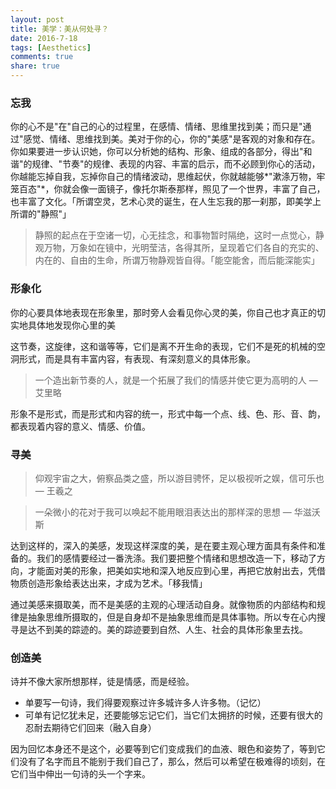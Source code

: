 ```yaml
---
layout: post
title: 美学：美从何处寻？
date: 2016-7-18
tags: [Aesthetics]
comments: true
share: true
---
```


### 忘我

你的心不是"在"自己的心的过程里，在感情、情绪、思维里找到美；而只是"通过"感觉、情绪、思维找到美。美对于你的心，你的"美感"是客观的对象和存在。你如果要进一步认识她，你可以分析她的结构、形象、组成的各部分，得出"和谐"的规律、"节奏"的规律、表现的内容、丰富的启示，而不必顾到你心的活动，你越能忘掉自我，忘掉你自己的情绪波动，思维起伏，你就越能够*"漱涤万物，牢笼百态"*，你就会像一面镜子，像托尔斯泰那样，照见了一个世界，丰富了自己，也丰富了文化。「所谓空灵，艺术心灵的诞生，在人生忘我的那一刹那，即美学上所谓的"静照"」

> 静照的起点在于空诸一切，心无挂念，和事物暂时隔绝，这时一点觉心，静观万物，万象如在镜中，光明莹洁，各得其所，呈现着它们各自的充实的、内在的、自由的生命，所谓万物静观皆自得。「能空能舍，而后能深能实」

### 形象化

你的心要具体地表现在形象里，那时旁人会看见你心灵的美，你自己也才真正的切实地具体地发现你心里的美

这节奏，这旋律，这和谐等等，它们是离不开生命的表现，它们不是死的机械的空洞形式，而是具有丰富内容，有表现、有深刻意义的具体形象。

> 一个造出新节奏的人，就是一个拓展了我们的情感并使它更为高明的人 — 艾里略

形象不是形式，而是形式和内容的统一，形式中每一个点、线、色、形、音、韵，都表现着内容的意义、情感、价值。

### 寻美

> 仰观宇宙之大，俯察品类之盛，所以游目骋怀，足以极视听之娱，信可乐也 — 王羲之



> 一朵微小的花对于我可以唤起不能用眼泪表达出的那样深的思想 — 华滋沃斯

达到这样的，深入的美感，发现这样深度的美，是在要主观心理方面具有条件和准备的。我们的感情要经过一番洗涤。我们要把整个情绪和思想改造一下，移动了方向，才能面对美的形象，把美如实地和深入地反应到心里，再把它放射出去，凭借物质创造形象给表达出来，才成为艺术。「移我情」

通过美感来摄取美，而不是美感的主观的心理活动自身。就像物质的内部结构和规律是抽象思维所摄取的，但是自身却不是抽象思维而是具体事物。所以专在心内搜寻是达不到美的踪迹的。美的踪迹要到自然、人生、社会的具体形象里去找。

### 创造美

诗并不像大家所想那样，徒是情感，而是经验。

- 单要写一句诗，我们得要观察过许多城许多人许多物。（记忆）
- 可单有记忆犹未足，还要能够忘记它们，当它们太拥挤的时候，还要有很大的忍耐去期待它们回来（融入自身）

因为回忆本身还不是这个，必要等到它们变成我们的血液、眼色和姿势了，等到它们没有了名字而且不能别于我们自己了，那么，然后可以希望在极难得的顷刻，在它们当中伸出一句诗的头一个字来。